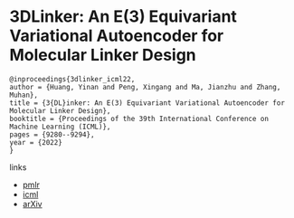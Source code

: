 # 3DLinker: An E(3) Equivariant Variational Autoencoder for Molecular Linker Design

```
@inproceedings{3dlinker_icml22,
author = {Huang, Yinan and Peng, Xingang and Ma, Jianzhu and Zhang, Muhan},
title = {3{DL}inker: An E(3) Equivariant Variational Autoencoder for Molecular Linker Design},
booktitle = {Proceedings of the 39th International Conference on Machine Learning (ICML)},
pages = {9280--9294},
year = {2022}
}
```

links
 - [pmlr](https://proceedings.mlr.press/v162/huang22g.html)
- [icml](https://icml.cc/Conferences/2022/Schedule?showEvent=18144)
- [arXiv](https://arxiv.org/abs/2205.07309)
